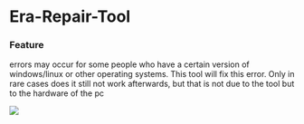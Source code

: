 # Era-Repair-Tool


### Feature

errors may occur for some people who have a certain version of windows/linux or other operating systems. This tool will fix this error.
Only in rare cases does it still not work afterwards, but that is not due to the tool but to the hardware of the pc




![](https://media.distractify.com/brand-img/cgCt9njLz/0x0/og-fortnite-1674764435947.jpeg)

